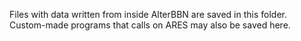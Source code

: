 Files with data written from inside AlterBBN are saved in this folder. Custom-made programs that calls on ARES may also be saved here.